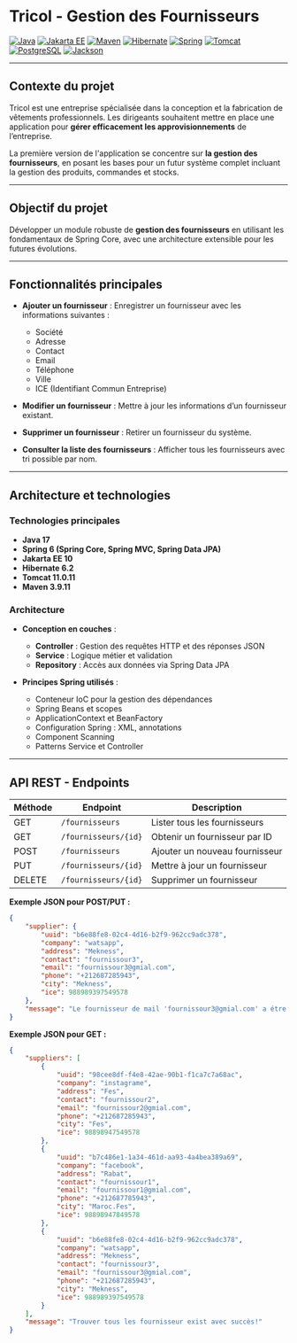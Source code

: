 # Tricol - Gestion des Fournisseurs

[![Java](https://img.shields.io/badge/Java-17-orange.svg)](https://www.oracle.com/java/)
[![Jakarta EE](https://img.shields.io/badge/Jakarta%20EE-10-blue.svg)](https://jakarta.ee/)
[![Maven](https://img.shields.io/badge/Maven-3.9.11-red.svg)](https://maven.apache.org/)
[![Hibernate](https://img.shields.io/badge/Hibernate-6.4-green.svg)](https://hibernate.org/)
[![Spring](https://img.shields.io/badge/Spring-6.1.4-brightgreen.svg)](https://spring.io/projects/spring-framework)
[![Tomcat](https://img.shields.io/badge/Tomcat-11.0.11-yellow.svg)](https://tomcat.apache.org/)
[![PostgreSQL](https://img.shields.io/badge/PostgreSQL-15-blue.svg)](https://www.postgresql.org/)
[![Jackson](https://img.shields.io/badge/Jackson-2.17-blue.svg)](https://github.com/FasterXML/jackson)

---

## Contexte du projet

Tricol est une entreprise spécialisée dans la conception et la fabrication de vêtements professionnels. Les dirigeants souhaitent mettre en place une application pour **gérer efficacement les approvisionnements** de l’entreprise.

La première version de l'application se concentre sur **la gestion des fournisseurs**, en posant les bases pour un futur système complet incluant la gestion des produits, commandes et stocks.

---

## Objectif du projet

Développer un module robuste de **gestion des fournisseurs** en utilisant les fondamentaux de Spring Core, avec une architecture extensible pour les futures évolutions.

---

## Fonctionnalités principales

- **Ajouter un fournisseur** : Enregistrer un fournisseur avec les informations suivantes :
    - Société
    - Adresse
    - Contact
    - Email
    - Téléphone
    - Ville
    - ICE (Identifiant Commun Entreprise)

- **Modifier un fournisseur** : Mettre à jour les informations d’un fournisseur existant.
- **Supprimer un fournisseur** : Retirer un fournisseur du système.
- **Consulter la liste des fournisseurs** : Afficher tous les fournisseurs avec tri possible par nom.

---

## Architecture et technologies

### Technologies principales
- **Java 17**
- **Spring 6 (Spring Core, Spring MVC, Spring Data JPA)**
- **Jakarta EE 10**
- **Hibernate 6.2**
- **Tomcat 11.0.11**
- **Maven 3.9.11**

### Architecture
- **Conception en couches** :
    - **Controller** : Gestion des requêtes HTTP et des réponses JSON
    - **Service** : Logique métier et validation
    - **Repository** : Accès aux données via Spring Data JPA

- **Principes Spring utilisés** :
    - Conteneur IoC pour la gestion des dépendances
    - Spring Beans et scopes
    - ApplicationContext et BeanFactory
    - Configuration Spring : XML, annotations
    - Component Scanning
    - Patterns Service et Controller

---

## API REST - Endpoints

| Méthode | Endpoint                  | Description                       |
|---------|---------------------------|-----------------------------------|
| GET     | `/fournisseurs`           | Lister tous les fournisseurs      |
| GET     | `/fournisseurs/{id}`      | Obtenir un fournisseur par ID     |
| POST    | `/fournisseurs`           | Ajouter un nouveau fournisseur    |
| PUT     | `/fournisseurs/{id}`      | Mettre à jour un fournisseur      |
| DELETE  | `/fournisseurs/{id}`      | Supprimer un fournisseur          |

**Exemple JSON pour POST/PUT :**
```json
{
    "supplier": {
        "uuid": "b6e88fe8-02c4-4d16-b2f9-962cc9adc378",
        "company": "watsapp",
        "address": "Mekness",
        "contact": "fournissour3",
        "email": "fournissour3@gmial.com",
        "phone": "+212687285943",
        "city": "Mekness",
        "ice": 988989397549578
    },
    "message": "Le fournisseur de mail 'fournissour3@gmial.com' a étre ajouté avec succès !"
}

```
**Exemple JSON pour GET :**
```json
{
    "suppliers": [
        {
            "uuid": "98cee8df-f4e8-42ae-90b1-f1ca7c7a68ac",
            "company": "instagrame",
            "address": "Fes",
            "contact": "fournissour2",
            "email": "fournissour2@gmial.com",
            "phone": "+212687285943",
            "city": "Fes",
            "ice": 98898947549578
        },
        {
            "uuid": "b7c486e1-1a34-461d-aa93-4a4bea389a69",
            "company": "facebook",
            "address": "Rabat",
            "contact": "fournissour1",
            "email": "fournissour1@gmial.com",
            "phone": "+212687785943",
            "city": "Maroc.Fes",
            "ice": 98898947849578
        },
        {
            "uuid": "b6e88fe8-02c4-4d16-b2f9-962cc9adc378",
            "company": "watsapp",
            "address": "Mekness",
            "contact": "fournissour3",
            "email": "fournissour3@gmial.com",
            "phone": "+212687285943",
            "city": "Mekness",
            "ice": 988989397549578
        }
    ],
    "message": "Trouver tous les fournisseur exist avec succès!"
}
```
